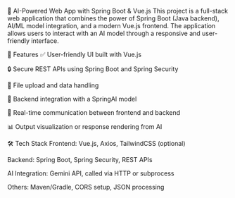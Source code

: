 🧠 AI-Powered Web App with Spring Boot & Vue.js
This project is a full-stack web application that combines the power of Spring Boot (Java backend), AI/ML model integration, and a modern Vue.js frontend. The application allows users to interact with an AI model through a responsive and user-friendly interface.

🚀 Features
✅ User-friendly UI built with Vue.js

🔒 Secure REST APIs using Spring Boot and Spring Security

📁 File upload and data handling

🤖 Backend integration with a SpringAI model

🔄 Real-time communication between frontend and backend

📊 Output visualization or response rendering from AI

🛠 Tech Stack
Frontend: Vue.js, Axios, TailwindCSS (optional)

Backend: Spring Boot, Spring Security, REST APIs

AI Integration: Gemini API, called via HTTP or subprocess

Others: Maven/Gradle, CORS setup, JSON processing
